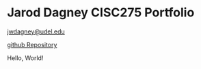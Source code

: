 # Jarod Dagney CISC275 Portfolio

<jwdagney@udel.edu>

[github Repository](https://github.com/jwdagney55/jwdagney55.github.io)

Hello, World!
